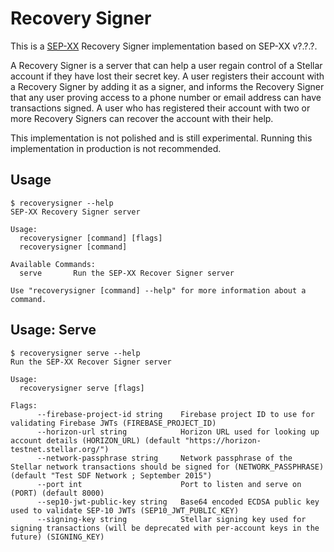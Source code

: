 # Recovery Signer

This is a [SEP-XX] Recovery Signer implementation based on SEP-XX v?.?.?.

A Recovery Signer is a server that can help a user regain control of a Stellar
account if they have lost their secret key. A user registers their account with
a Recovery Signer by adding it as a signer, and informs the Recovery Signer
that any user proving access to a phone number or email address can have
transactions signed. A user who has registered their account with two or more
Recovery Signers can recover the account with their help.

This implementation is not polished and is still experimental.
Running this implementation in production is not recommended.

## Usage

```
$ recoverysigner --help
SEP-XX Recovery Signer server

Usage:
  recoverysigner [command] [flags]
  recoverysigner [command]

Available Commands:
  serve       Run the SEP-XX Recover Signer server

Use "recoverysigner [command] --help" for more information about a command.
```

## Usage: Serve

```
$ recoverysigner serve --help
Run the SEP-XX Recover Signer server

Usage:
  recoverysigner serve [flags]

Flags:
      --firebase-project-id string    Firebase project ID to use for validating Firebase JWTs (FIREBASE_PROJECT_ID)
      --horizon-url string            Horizon URL used for looking up account details (HORIZON_URL) (default "https://horizon-testnet.stellar.org/")
      --network-passphrase string     Network passphrase of the Stellar network transactions should be signed for (NETWORK_PASSPHRASE) (default "Test SDF Network ; September 2015")
      --port int                      Port to listen and serve on (PORT) (default 8000)
      --sep10-jwt-public-key string   Base64 encoded ECDSA public key used to validate SEP-10 JWTs (SEP10_JWT_PUBLIC_KEY)
      --signing-key string            Stellar signing key used for signing transactions (will be deprecated with per-account keys in the future) (SIGNING_KEY)
```

[SEP-XX]: https://github.com/stellar/stellar-protocol/...
